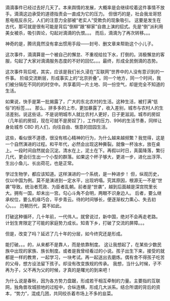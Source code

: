 滴滴事件已经过去好几天了。本来舆情的发展，大概率是会继续咬着这件事情不放手。滴滴这边承受的道德指责会一直成为它的压力。
但很巧的是，社会我龙哥怒惹电瓶反杀兄，人们的注意力全部被“老实人”受欺负的现象吸引。
这要是发生在古代，那可就是很有可能是背后“倒柳”跟“柳家”自救上演的招式。先是“倒”派利用美女被杀，吸引舆论，勾起对滴滴的仇恨。。。
而后，滴滴为了再次转移。。。

神奇的是，腾讯竟然没有拿出惯用手段——封号、删文章来帮助这个小儿子。

这次事件，滴滴算是一个被自己的懈怠、不重视给拉下水，打倒的。消极懈怠的客服，勾起了大家对滴滴服务态度的不好的回忆。。。最终，形成全民倒滴的态势。

这次事件背后呢，其实，应该是我们长久浸在“互联网”世界中的人没有意识到的一件事。
阶级交流断层，形成事实上的“北京折叠”。同一个地方，同一个时间，我们被分隔在不同的的时空中。共享着同一片土地、同一份空气，却是完全不知道的生活。

如果说，快手是第一批揭露了，广大的东北农村的生活。这种生活，被打满“低俗”的标签，。。
那么，拼多多的上市，更加暴露了，收入差别，城市与农村人的生活差别。说这些话，不是说明城市人就比农村人更好，日子更滋润。城市的房奴（几年前的房奴，现在可就不是房奴了），工作的压力、996的生活节奏，同样让身处城市 CBD 的人们，向往自由、惬意的田园生活。

这些，看似很不道德，很没有核心精神的行为，为什么越来越频繁？我觉得，这是一个自然演进的过程。和平年代，必然会出现这种撕裂。就像一杯浊水，放在桌上。一段时间自然就会沉淀。清水在上，泥土在下。再假以时日，真菌降落，繁衍几代，更会衍生出一个小型的群落。如果这个杯子够大，更进一步，进化出浮萍、生出小鱼儿、长出荷花，也是正常。

学过生物学，都应该知道。这样演进的一个系统，是一种进步！
但，纵观历史，仅以中国为例。莫不是演进到一定水平，出现坍塌。究其原因，根源无一不是“世袭”导致。统治者荒政、为臣者乱朝。前者是“世袭”，越到后面越是深宫院里长大。拥有一国，却未出一宫。勾心斗角不会明，两眼不识身边人。
后者，要么继承权位，要么机缘巧合，平步青云。待的时间够长，便逐渐权力熏心、失去初心。。。
历朝历代，莫不如此。

打破这种循环，几十年前，一代伟人。就曾说过，新中国，绝对不会再走老路。
计划生育限定了可能的家庭势力成长。知青下乡，打破了交流的屏障。。。

但是，改变了吗？延迟了几十年的分层，如今终究还是形成。

能打破。。。的，从来都不是靠人，而是依靠制度。
这让我想起了，在某些少数民族中出现的家族、族长制度。或者是我曾经看过的小说。孩子出生下来，接受的就都是一样的教育，一起学习，一块考试。再一起送出去磨炼。偶有舍不得孩子吃苦的父母，想方设法留下孩子。却没有改变族规的传承。
我想，当什么时候，子不再为子，父不再为父的时候，才真的是曙光的到来吧！


为什么说是春秋，因为各方势力盘踞，形成若干相互牵制的力量。主要指的互联网，独角兽攻城掠地的过程中，合纵连横，形成几大派系。结合所谓的背后的资本，“势力”，混成几团，共同绞杀着市场上不多的韭菜。


